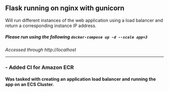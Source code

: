 ## Flask running on nginx with gunicorn

Will run different instances of the web application using a load balancer and return a corresponding instance IP address.
##### Please run using the following `docker-compose up -d --scale app=3`
*Accessed through http://localhost*


<hr>

### -  Added CI for Amazon ECR
#### Was tasked with creating an application load balancer and running the app on an ECS Cluster.
